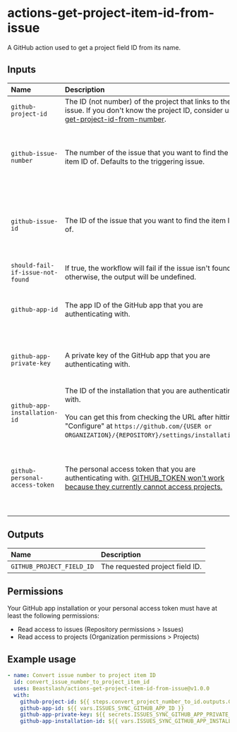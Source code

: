 # actions-get-project-item-id-from-issue
A GitHub action used to get a project field ID from its name.

## Inputs
| Name | Description | Required? |
| :- | :- | :- |
| `github-project-id` | The ID (not number) of the project that links to the issue. If you don't know the project ID, consider using [get-project-id-from-number](https://github.com/Beastslash/actions-get-project-id-from-number). | Yes |
| `github-issue-number` | The number of the issue that you want to find the item ID of. Defaults to the triggering issue. | Only if the workflow isn't caused due to an issue and if `github-issue-id` is not provided. |
| `github-issue-id` | The ID of the issue that you want to find the item ID of. | Only if the workflow isn't caused due to an issue and if `github-issue-number` is not provided. |
| `should-fail-if-issue-not-found` | If true, the workflow will fail if the issue isn't found; otherwise, the output will be undefined. | No |
| `github-app-id` | The app ID of the GitHub app that you are authenticating with. | Only if `github-personal-access-token` is not provided |
| `github-app-private-key` | A private key of the GitHub app that you are authenticating with. | Only if `github-personal-access-token` is not provided |
| `github-app-installation-id` | The ID of the installation that you are authenticating with.<br /><br />You can get this from checking the URL after hitting "Configure" at `https://github.com/{USER or ORGANIZATION}/{REPOSITORY}/settings/installations`. | Only if `github-personal-access-token` is not provided |
| `github-personal-access-token` | The personal access token that you are authenticating with. [GITHUB_TOKEN won't work because they currently cannot access projects.](https://docs.github.com/en/issues/planning-and-tracking-with-projects/automating-your-project/automating-projects-using-actions#github-actions-workflows) | Only if `github-app-id`, `github-app-private-key`, and `github-app-installation-id` are not provided |

## Outputs
| Name | Description |
| :- | :- |
| `GITHUB_PROJECT_FIELD_ID` | The requested project field ID. |

## Permissions
Your GitHub app installation or your personal access token must have at least the following permissions:
* Read access to issues (Repository permissions > Issues)
* Read access to projects (Organization permissions > Projects)

## Example usage
```yml
- name: Convert issue number to project item ID
  id: convert_issue_number_to_project_item_id
  uses: Beastslash/actions-get-project-item-id-from-issue@v1.0.0
  with:
    github-project-id: ${{ steps.convert_project_number_to_id.outputs.GITHUB_PROJECT_ID }}
    github-app-id: ${{ vars.ISSUES_SYNC_GITHUB_APP_ID }}
    github-app-private-key: ${{ secrets.ISSUES_SYNC_GITHUB_APP_PRIVATE_KEY }}
    github-app-installation-id: ${{ vars.ISSUES_SYNC_GITHUB_APP_INSTALLATION_ID }}
```